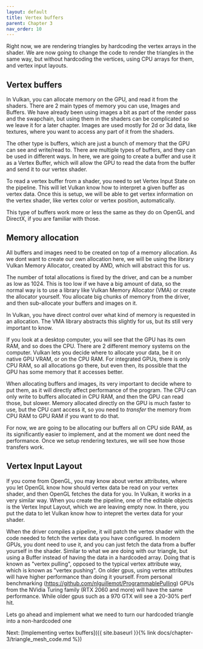 ```yaml
---
layout: default
title: Vertex buffers
parent: Chapter 3
nav_order: 10
---
```


Right now, we are rendering triangles by hardcoding the vertex arrays in the shader. We are now going to change the code to render the triangles in the same way, but without hardcoding the vertices, using CPU arrays for them, and vertex input layouts.

## Vertex buffers
In Vulkan, you can allocate memory on the GPU, and read it from the shaders. There are 2 main types of memory you can use, Images and Buffers.
We have already been using images a bit as part of the render pass and the swapchain, but using them in the shaders can be complicated so we leave it for a later chapter. Images are used mostly for 2d or 3d data, like textures, where you want to access any part of it from the shaders.

The other type is buffers, which are just a bunch of memory that the GPU can see and write/read to. There are multiple types of buffers, and they can be used in different ways. In here, we are going to create a buffer and use it as a Vertex Buffer, which will allow the GPU to read the data from the buffer and send it to our vertex shader.

To read a vertex buffer from a shader, you need to set Vertex Input State on the pipeline. This will let Vulkan know how to interpret a given buffer as vertex data. Once this is setup, we will be able to get vertex information on the vertex shader, like vertex color or vertex position, automatically.

This type of buffers work more or less the same as they do on OpenGL and DirectX, if you are familiar with those.

## Memory allocation
All buffers and images need to be created on top of a memory allocation. As we dont want to create our own allocation here, we will be using the library Vulkan Memory Allocator, created by AMD, which will abstract this for us.

The number of total allocations is fixed by the driver, and can be a number as low as 1024. This is too low if we have a big amount of data, so the normal way is to use a library like Vulkan Memory Allocator (VMA) or create the allocator yourself. You allocate big chunks of memory from the driver, and then sub-allocate your buffers and images on it.

In Vulkan, you have direct control over what kind of memory is requested in an allocation. The VMA library abstracts this slightly for us, but its still very important to know.

If you look at a desktop computer, you will see that the GPU has its own RAM, and so does the CPU. There are 2 different memory systems on the computer. Vulkan lets you decide where to allocate your data, be it on native GPU VRAM, or on the CPU RAM. For integrated GPUs, there is only CPU RAM, so all allocations go there, but even then, its possible that the GPU has some memory that it accesses better.

When allocating buffers and images, its very important to decide where to put them, as it will directly affect performance of the program.
The CPU can only write to buffers allocated in CPU RAM, and then the GPU can read those, but slower. Memory allocated directly on the GPU is much faster to use, but the CPU cant access it, so you need to *transfer* the memory from CPU RAM to GPU RAM if you want to do that.

For now, we are going to be allocating our buffers all on CPU side RAM, as its significantly easier to implement, and at the moment we dont need the performance. Once we setup rendering textures, we will see how those transfers work.

## Vertex Input Layout
If you come from OpenGL, you may know about vertex attributes, where you let OpenGL know how should vertex data be read on your vertex shader, and then OpenGL fetches the data for you.
In Vulkan, it works in a very similar way. When you create the pipeline, one of the editable objects is the Vertex Input Layout, which we are leaving empty now. In there, you put the data to let Vulkan know how to intepret the vertex data for your shader.

When the driver compiles a pipeline, it will patch the vertex shader with the code needed to fetch the vertex data you have configured. In modern GPUs, you dont need to use it, and you can just fetch the data from a buffer yourself in the shader. Similar to what we are doing with our triangle, but using a Buffer instead of having the data in a hardcoded array. Doing that is known as "vertex pulling", opposed to the typical vertex attribute way, which is known as "vertex pushing". On older gpus, using vertex attributes will have higher performance than doing it yourself. From personal benchmarking (https://github.com/nlguillemot/ProgrammablePulling) GPUs from the NVidia Turing family (RTX 2060 and more) will have the same performance. While older gpus such as a 970 GTX will see a 20-30% perf hit.

Lets go ahead and implement what we need to turn our hardcoded triangle into a non-hardcoded one

Next: [Implementing vertex buffers]({{ site.baseurl }}{% link docs/chapter-3/triangle_mesh_code.md %})



